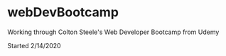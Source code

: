 # webDevBootcamp
Working through Colton Steele's Web Developer Bootcamp from Udemy

Started 2/14/2020
